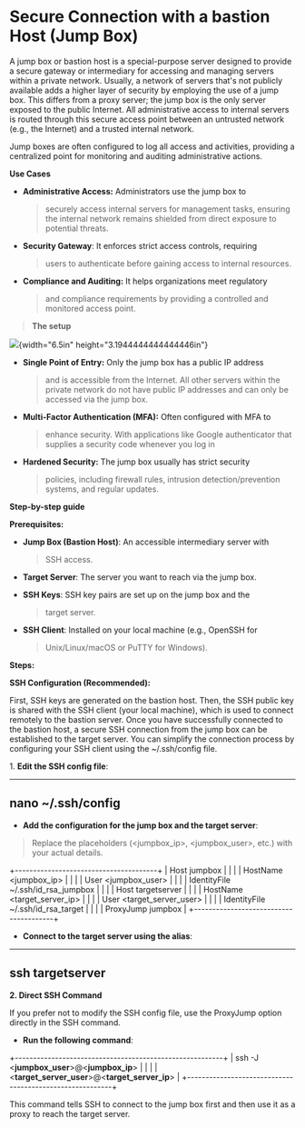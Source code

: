 **Secure Connection with a bastion Host (Jump Box)**
====================================================

A jump box or bastion host is a special-purpose server designed to
provide a secure gateway or intermediary for accessing and managing
servers within a private network. Usually, a network of servers that's
not publicly available adds a higher layer of security by employing the
use of a jump box. This differs from a proxy server; the jump box is the
only server exposed to the public Internet. All administrative access to
internal servers is routed through this secure access point between an
untrusted network (e.g., the Internet) and a trusted internal network.

Jump boxes are often configured to log all access and activities,
providing a centralized point for monitoring and auditing administrative
actions.

**Use Cases**

-   **Administrative Access:** Administrators use the jump box to
    > securely access internal servers for management tasks, ensuring
    > the internal network remains shielded from direct exposure to
    > potential threats.

-   **Security Gateway**: It enforces strict access controls, requiring
    > users to authenticate before gaining access to internal resources.

-   **Compliance and Auditing:** It helps organizations meet regulatory
    > and compliance requirements by providing a controlled and
    > monitored access point.

> **The setup**

![](media/image1.png){width="6.5in" height="3.1944444444444446in"}

-   **Single Point of Entry:** Only the jump box has a public IP address
    > and is accessible from the Internet. All other servers within the
    > private network do not have public IP addresses and can only be
    > accessed via the jump box.

-   **Multi-Factor Authentication (MFA):** Often configured with MFA to
    > enhance security. With applications like Google authenticator that
    > supplies a security code whenever you log in

-   **Hardened Security:** The jump box usually has strict security
    > policies, including firewall rules, intrusion detection/prevention
    > systems, and regular updates.

**Step-by-step guide**

**Prerequisites:**

-   **Jump Box (Bastion Host)**: An accessible intermediary server with
    > SSH access.

-   **Target Server**: The server you want to reach via the jump box.

-   **SSH Keys**: SSH key pairs are set up on the jump box and the
    > target server.

-   **SSH Client**: Installed on your local machine (e.g., OpenSSH for
    > Unix/Linux/macOS or PuTTY for Windows).

**Steps:**

**SSH Configuration (Recommended):**

First, SSH keys are generated on the bastion host. Then, the SSH public
key is shared with the SSH client (your local machine), which is used to
connect remotely to the bastion server. Once you have successfully
connected to the bastion host, a secure SSH connection from the jump box
can be established to the target server. You can simplify the connection
process by configuring your SSH client using the \~/.ssh/config file.

1\. **Edit the SSH config file**:

  ---------------------
  nano \~/.ssh/config
  ---------------------

-   **Add the configuration for the jump box and the target server**:

> Replace the placeholders (\<jumpbox\_ip\>, \<jumpbox\_user\>, etc.)
> with your actual details.

+---------------------------------------+
| Host jumpbox                          |
|                                       |
| HostName \<jumpbox\_ip\>              |
|                                       |
| User \<jumpbox\_user\>                |
|                                       |
| IdentityFile \~/.ssh/id\_rsa\_jumpbox |
|                                       |
| Host targetserver                     |
|                                       |
| HostName \<target\_server\_ip\>       |
|                                       |
| User \<target\_server\_user\>         |
|                                       |
| IdentityFile \~/.ssh/id\_rsa\_target  |
|                                       |
| ProxyJump jumpbox                     |
+---------------------------------------+

-   **Connect to the target server using the alias**:

  ------------------
  ssh targetserver
  ------------------

**2. Direct SSH Command**

If you prefer not to modify the SSH config file, use the ProxyJump
option directly in the SSH command.

-   **Run the following command**:

+---------------------------------------------------------+
| ssh -J \<**jumpbox\_user**\>@\<**jumpbox\_ip**\>        |
|                                                         |
| \<**target\_server\_user**\>@\<**target\_server\_ip**\> |
+---------------------------------------------------------+

This command tells SSH to connect to the jump box first and then use it
as a proxy to reach the target server.
